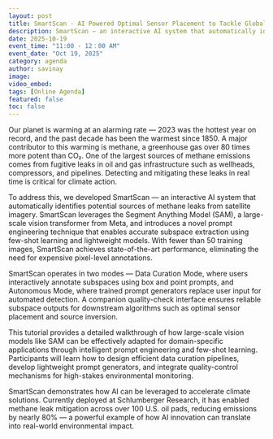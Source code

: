 ```yaml
---
layout: post
title: SmartScan - AI Powered Optimal Sensor Placement to Tackle Global Methane Emissions
description: SmartScan — an interactive AI system that automatically identifies potential sources of methane leaks from satellite imagery. SmartScan leverages the Segment Anything Model (SAM), a large-scale vision transformer from Meta, and introduces a novel prompt engineering technique that enables accurate subspace extraction using few-shot learning and lightweight models. With fewer than 50 training images, SmartScan achieves state-of-the-art performance, eliminating the need for expensive pixel-level annotations.
date: 2025-10-19
event_time: "11:00 - 12：00 AM"        
event_date: "Oct 19, 2025"
category: agenda
author: savinay
image:
video_embed:
tags: [Online Agenda]
featured: false
toc: false
---
```



Our planet is warming at an alarming rate — 2023 was the hottest year on record, and the past decade has been the warmest since 1850. A major contributor to this warming is methane, a greenhouse gas over 80 times more potent than CO₂. One of the largest sources of methane emissions comes from fugitive leaks in oil and gas infrastructure such as wellheads, compressors, and pipelines. Detecting and mitigating these leaks in real time is critical for climate action.

To address this, we developed SmartScan — an interactive AI system that automatically identifies potential sources of methane leaks from satellite imagery. SmartScan leverages the Segment Anything Model (SAM), a large-scale vision transformer from Meta, and introduces a novel prompt engineering technique that enables accurate subspace extraction using few-shot learning and lightweight models. With fewer than 50 training images, SmartScan achieves state-of-the-art performance, eliminating the need for expensive pixel-level annotations.

SmartScan operates in two modes — Data Curation Mode, where users interactively annotate subspaces using box and point prompts, and Autonomous Mode, where trained prompt generators replace user input for automated detection. A companion quality-check interface ensures reliable subspace outputs for downstream algorithms such as optimal sensor placement and source inversion.

This tutorial provides a detailed walkthrough of how large-scale vision models like SAM can be effectively adapted for domain-specific applications through intelligent prompt engineering and few-shot learning. Participants will learn how to design efficient data curation pipelines, develop lightweight prompt generators, and integrate quality-control mechanisms for high-stakes environmental monitoring.

SmartScan demonstrates how AI can be leveraged to accelerate climate solutions. Currently deployed at Schlumberger Research, it has enabled methane leak mitigation across over 100 U.S. oil pads, reducing emissions by nearly 80% — a powerful example of how AI innovation can translate into real-world environmental impact.